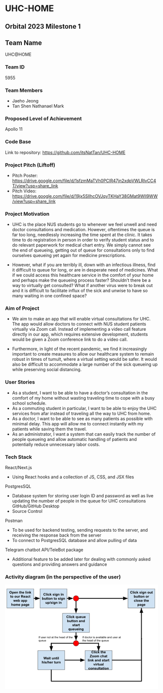# UHC-HOME

## Orbital 2023 Milestone 1

## Team Name

UHC@HOME

### Team ID

5955

### Team Members

- Jaeho Jeong
- Tan Shen Nathanael Mark

### Proposed Level of Achievement

Apollo 11

### Code Base

Link to repository:
https://github.com/itsNatTan/UHC-HOME

### Project Pitch (Liftoff)

- Pitch Poster:
  https://drive.google.com/file/d/1sfzmMaTVh0PClR47jn2xdpVWLRlvCC4T/view?usp=share_link
- Pitch Video:
  https://drive.google.com/file/d/19jx5SllhcOVJqyTKHaY38GMat9WlI9WW/view?usp=share_link

### Project Motivation

- UHC is the place NUS students go to whenever we feel unwell and need doctor consultations and medication. However, oftentimes the queue is far too long, needlessly increasing the time spent at the clinic. It takes time to do registration in person in order to verify student status and to do relevant paperwork for medical chart entry. We simply cannot see the end of queueing, getting out of queue for consultations only to find ourselves queueing yet again for medicine prescriptions.

- However, what if you are terribly ill, down with an infectious illness, find it difficult to queue for long, or are in desperate need of medicines. What if we could access this healthcare service in the comfort of your home and perhaps make the queueing process faster? Shouldn’t there be a way to virtually get consulted? What if another virus were to break out and it is difficult to facilitate influx of the sick and unwise to have so many waiting in one confined space?

### Aim of Project

- We aim to make an app that will enable virtual consultations for UHC. The app would allow doctors to connect with NUS student patients virtually via Zoom call. Instead of implementing a video call feature directly in our app, which requires extensive development, students would be given a Zoom conference link to do a video call.

- Furthermore, in light of the recent pandemic, we find it increasingly important to create measures to allow our healthcare system to remain robust in times of tumult, where a virtual setting would be safer. It would also be difficult to accommodate a large number of the sick queueing up while preserving social distancing.

### User Stories

- As a student, I want to be able to have a doctor’s consultation in the comfort of my home without wasting traveling time to cope with a busy school schedule.
- As a commuting student in particular, I want to be able to enjoy the UHC services from afar instead of traveling all the way to UHC from home.
- As a doctor, I want to be able to see as many patients as possible with minimal delay. This app will allow me to connect instantly with my patients while saving them the travel.
- As an administrator, I want a system that can easily track the number of people queueing and allow automatic handling of patients and potentially reduce unnecessary labor costs.

### Tech Stack

React/Next.js

- Using React hooks and a collection of JS, CSS, and JSX files

PostgresSQL

- Database system for storing user login ID and password as well as live updating the number of people in the queue for UHC consultations
  GitHub/GitHub Desktop
- Source Control

Postman

- To be used for backend testing, sending requests to the server, and receiving the response back from the server
- To connect to PostgresSQL database and allow pulling of data

Telegram chatbot API/TeleBot package

- Additional feature to be added later for dealing with commonly asked questions and providing answers and guidance

### Activity diagram (in the perspective of the user)

![Activity diagram](./public/assets/activityDiagram.png)
